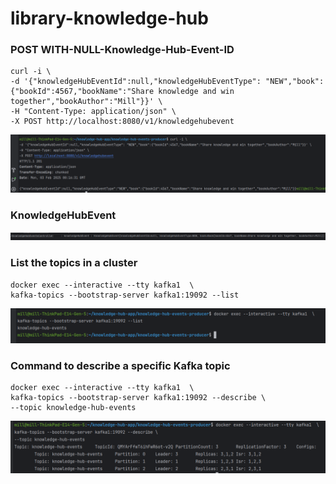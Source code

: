 # library-knowledge-hub

### POST WITH-NULL-Knowledge-Hub-Event-ID

```
curl -i \
-d '{"knowledgeHubEventId":null,"knowledgeHubEventType": "NEW","book":{"bookId":4567,"bookName":"Share knowledge and win together","bookAuthor":"Mill"}}' \
-H "Content-Type: application/json" \
-X POST http://localhost:8080/v1/knowledgehubevent
```

![Screenshot_1](src/main/resources/screenshots/Screenshot_1.png)

### KnowledgeHubEvent

![Screenshot_2](src/main/resources/screenshots/Screenshot_2.png)

### List the topics in a cluster

```
docker exec --interactive --tty kafka1  \
kafka-topics --bootstrap-server kafka1:19092 --list
```

![Screenshot_3](src/main/resources/screenshots/Screenshot_3.png)

### Command to describe a specific Kafka topic

```
docker exec --interactive --tty kafka1  \
kafka-topics --bootstrap-server kafka1:19092 --describe \
--topic knowledge-hub-events
```

![Screenshot_4](src/main/resources/screenshots/Screenshot_4.png)
